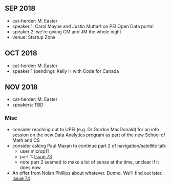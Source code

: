## SEP 2018

- cat-herder: M. Easter
- speaker 1: Carol Mayne and Justin Muttart on PEI Open Data portal
- speaker 2: we're giving CM and JM the whole night
- venue: Startup Zone

## OCT 2018

- cat-herder: M. Easter
- speaker 1 (pending): Kelly H with Code for Canada

## NOV 2018

- cat-herder: M. Easter
- speakers: TBD

### Misc

* consider reaching out to UPEI (e.g. Dr Gordon MacDonald) for an info session on the new Data Analytics program as part of the new School of Math and CS
* consider asking Paul Maxan to continue part 2 of navigation/satellite talk
    * user microp11 
    * part 1: [Issue 73](https://github.com/peidevs/Event_Resources/issues/73)
    * note part 2 seemed to make a lot of sense at the time, unclear if it does now
* An offer from Nolan Phillips about whatever. Dunno. We'll find out later. [Issue 74](https://github.com/peidevs/Event_Resources/issues/74)
